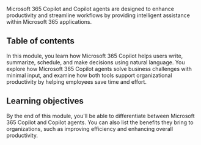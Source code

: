 Microsoft 365 Copilot and Copilot agents are designed to enhance productivity and streamline workflows by providing intelligent assistance within Microsoft 365 applications.

## Table of contents

In this module, you learn how Microsoft 365 Copilot helps users write, summarize, schedule, and make decisions using natural language. You explore how Microsoft 365 Copilot agents solve business challenges with minimal input, and examine how both tools support organizational productivity by helping employees save time and effort.

## Learning objectives

By the end of this module, you'll be able to differentiate between Microsoft 365 Copilot and Copilot agents. You can also list the benefits they bring to organizations, such as improving efficiency and enhancing overall productivity.